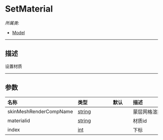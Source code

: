 # SetMaterial

*所属类*:
* [Model](/Api/Classes/Role/Model.md)
------------------------------------------------------------------------------------------
## 描述

设置材质

------------------------------------------------------------------------------------------
## 参数

|<div style="width:100px">名称</div>|<div style="width:100px">类型</div>|<div style="width:50px">默认</div>|<div style="width:350px">描述</div>|
|:---|:---|:---|:---|
|skinMeshRenderCompName|[string](/Api/DataType/String.md)||蒙层网格渲染组件名|
|materialid|[string](/Api/DataType/String.md)||材质id|
|index|[int](/Api/DataType/Number.md)||下标|
